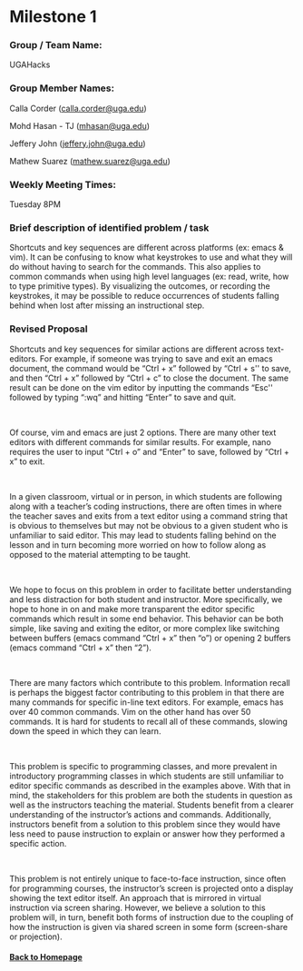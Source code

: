 # Milestone 1
### Group / Team Name: 
UGAHacks

### Group Member Names:

Calla Corder (calla.corder@uga.edu)

Mohd Hasan - TJ (mhasan@uga.edu)

Jeffery John (jeffery.john@uga.edu)

Mathew Suarez (mathew.suarez@uga.edu)


### Weekly Meeting Times:

Tuesday 8PM


### Brief description of identified problem / task

Shortcuts and key sequences are different across platforms (ex: emacs & vim). It can be confusing to know what keystrokes to use and what they will do without having to search for the commands. This also applies to common commands when using high level languages (ex: read, write, how to type primitive types). By visualizing the outcomes, or recording the keystrokes, it may be possible to reduce occurrences of students falling behind when lost after missing an instructional step.

### Revised Proposal

Shortcuts and key sequences for similar actions are different across text-editors. For example, if someone was trying to save and exit an emacs document, the command would be “Ctrl + x” followed by “Ctrl + s'' to save, and then “Ctrl + x” followed by “Ctrl + c” to close the document. The same result can be done on the vim editor by inputting the commands “Esc'' followed by typing “:wq” and hitting “Enter” to save and quit.

 

Of course, vim and emacs are just 2 options. There are many other text editors with different commands for similar results. For example, nano requires the user to input “Ctrl + o” and “Enter” to save, followed by “Ctrl + x” to exit. 

 

In a given classroom, virtual or in person, in which students are following along with a teacher’s coding instructions, there are often times in where the teacher saves and exits from a text editor using a command string that is obvious to themselves but may not be obvious to a given student who is unfamiliar to said editor. This may lead to students falling behind on the lesson and in turn becoming more worried on how to follow along as opposed to the material attempting to be taught. 

 

We hope to focus on this problem in order to facilitate better understanding and less distraction for both student and instructor. More specifically, we hope to hone in on and make more transparent the editor specific commands which result in some end behavior. This behavior can be both simple, like saving and exiting the editor, or more complex like switching between buffers (emacs command “Ctrl + x” then “o”) or opening 2 buffers (emacs command “Ctrl + x” then “2”).

 

There are many factors which contribute to this problem. Information recall is perhaps the biggest factor contributing to this problem in that there are many commands for specific in-line text editors. For example, emacs has over 40 common commands. Vim on the other hand has over 50 commands. It is hard for students to recall all of these commands, slowing down the speed in which they can learn. 

 

This problem is specific to programming classes, and more prevalent in introductory programming classes in which students are still unfamiliar to editor specific commands as described in the examples above. With that in mind, the stakeholders for this problem are both the students in question as well as the instructors teaching the material. Students benefit from a clearer understanding of the instructor’s actions and commands. Additionally, instructors benefit from a solution to this problem since they would have less need to pause instruction to explain or answer how they performed a specific action.

 

This problem is not entirely unique to face-to-face instruction, since often for programming courses, the instructor’s screen is projected onto a display showing the text editor itself. An approach that is mirrored in virtual instruction via screen sharing. However, we believe a solution to this problem will, in turn, benefit both forms of instruction due to the coupling of how the instruction is given via shared screen in some form (screen-share or projection).
 
#### [Back to Homepage](./)